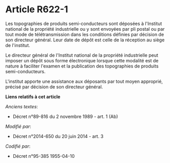 # Article R622-1

Les topographies de produits semi-conducteurs sont déposées à l'Institut national de la propriété industrielle ou y sont
envoyées par pli postal ou par tout mode de télétransmission dans les conditions définies par décision de son directeur
général. Leur date de dépôt est celle de la réception au siège de l'institut. 

Le directeur général de l'Institut national de la propriété industrielle peut imposer un dépôt sous forme électronique
lorsque cette modalité est de nature à faciliter l'examen et la publication des topographies de produits semi-conducteurs. 

L'institut apporte une assistance aux déposants par tout moyen approprié, précisé par décision de son directeur général.

**Liens relatifs à cet article**

_Anciens textes_:

  - Décret n°89-816 du 2 novembre 1989 - art. 1 (Ab)

_Modifié par_:

  - Décret n°2014-650 du 20 juin 2014 - art. 3

_Codifié par_:

  - Décret n°95-385 1955-04-10
